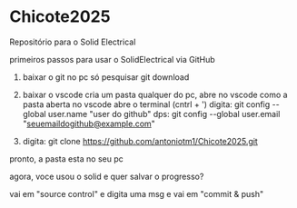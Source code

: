 # Chicote2025
Repositório para o Solid Electrical


primeiros passos para usar o SolidElectrical via GitHub

1. baixar o git no pc
        só pesquisar git download

2. baixar o vscode
        cria um pasta qualquer do pc, abre no vscode
        como a pasta aberta no vscode abre o terminal (cntrl + ')
        digita: git config --global user.name "user do github"
        dps: git config --global user.email "seuemaildogithub@example.com"

3. digita: git clone https://github.com/antoniotm1/Chicote2025.git

pronto, a pasta esta no seu pc

agora, voce usou o solid e quer salvar o progresso?

vai em "source control" e digita uma msg e vai em "commit & push"
